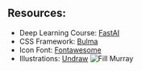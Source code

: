 


## Resources:

* Deep Learning Course: [FastAI](https://course.fast.ai)
* CSS Framework: [Bulma](http://bulma.io)
* Icon Font: [Fontawesome](https://fontawesome.com)
* Illustrations: [Undraw](https://undraw.co)
    <img alt="Fill Murray" class="hero-background is-transparent" src="https://www.fillmurray.com/1920/1080" />